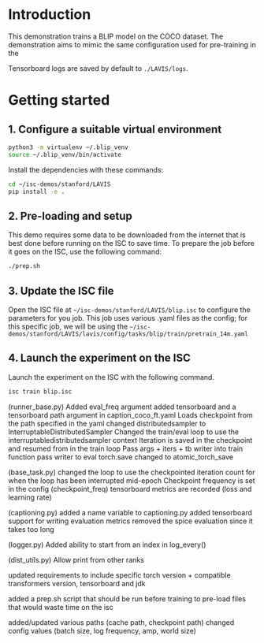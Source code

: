 # Introduction
This demonstration trains a BLIP model on the COCO dataset. The demonstration aims to mimic the same configuration used for pre-training in the 

Tensorboard logs are saved by default to `./LAVIS/logs`.


# Getting started
## 1. Configure a suitable virtual environment

```bash
python3 -m virtualenv ~/.blip_venv
source ~/.blip_venv/bin/activate
```

Install the dependencies with these commands:

```bash
cd ~/isc-demos/stanford/LAVIS
pip install -e .
```

## 2. Pre-loading and setup

This demo requires some data to be downloaded from the internet that is best done before running on the ISC to save time. To prepare the job before it goes on the ISC, use the following command:

```bash
./prep.sh
```


## 3. Update the ISC file
Open the ISC file at `~/isc-demos/stanford/LAVIS/blip.isc` to configure the parameters for you job.
This job uses various .yaml files as the config; for this specific job, we will be using the `~/isc-demos/stanford/LAVIS/lavis/config/tasks/blip/train/pretrain_14m.yaml`

## 4. Launch the experiment on the ISC
Launch the experiment on the ISC with the following command.

```bash
isc train blip.isc
```

(runner_base.py)
Added eval_freq argument
added tensorboard and a tensorboard path argument in caption_coco_ft.yaml
Loads checkpoint from the path specified in the yaml
changed distributedsampler to InterruptableDistributedSampler
Changed the train/eval loop to use the interruptabledistributedsampler context
Iteration is saved in the checkpoint and resumed from in the train loop
Pass args + iters + tb writer into train function
pass writer to eval
torch.save changed to atomic_torch_save

(base_task.py)
changed the loop to use the checkpointed iteration count for when the loop has been interrupted mid-epoch
Checkpoint frequency is set in the config (checkpoint_freq)
tensorboard metrics are recorded (loss and learning rate)

(captioning.py)
added a name variable to captioning.py
added tensorboard support for writing evaluation metrics
removed the spice evaluation since it takes too long

(logger.py)
Added ability to start from an index in log_every()

(dist_utils.py)
Allow print from other ranks 

updated requirements to include specific torch version + compatible transformers version, tensorboard and jdk

added a prep.sh script that should be run before training to pre-load files that would waste time on the isc

added/updated various paths (cache path, checkpoint path)
changed config values (batch size, log frequency, amp, world size)